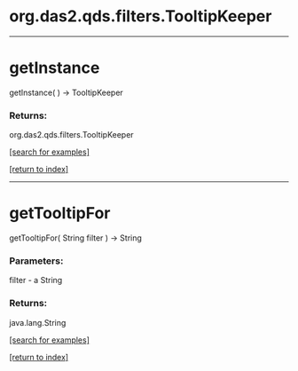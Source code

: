 # org.das2.qds.filters.TooltipKeeper
***
<a name="getInstance"></a>
# getInstance
getInstance(  ) &rarr; TooltipKeeper



### Returns:
org.das2.qds.filters.TooltipKeeper


<a href="https://github.com/autoplot/dev/search?q=getInstance&unscoped_q=getInstance">[search for examples]</a>

<a href="https://github.com/autoplot/documentation/blob/master/javadoc/index-all.md">[return to index]</a>

***
<a name="getTooltipFor"></a>
# getTooltipFor
getTooltipFor( String filter ) &rarr; String



### Parameters:
filter - a String

### Returns:
java.lang.String


<a href="https://github.com/autoplot/dev/search?q=getTooltipFor&unscoped_q=getTooltipFor">[search for examples]</a>

<a href="https://github.com/autoplot/documentation/blob/master/javadoc/index-all.md">[return to index]</a>

